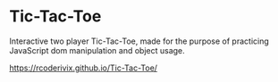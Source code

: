 # Tic-Tac-Toe

Interactive two player Tic-Tac-Toe, made for the purpose of practicing JavaScript dom manipulation and object usage. 

https://rcoderivix.github.io/Tic-Tac-Toe/
